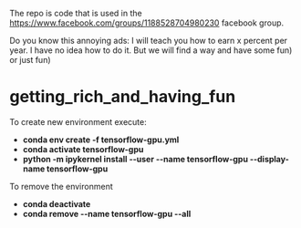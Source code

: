 The repo is code that is used in the https://www.facebook.com/groups/1188528704980230 facebook group.

Do you know this annoying ads: I will teach you how to earn x percent per year. I have no idea how to do it. But we will find a way and have some fun) or just fun)


# getting_rich_and_having_fun
To create new environment execute:
* **conda env create -f tensorflow-gpu.yml**
* **conda activate tensorflow-gpu**
* **python -m ipykernel install --user --name tensorflow-gpu --display-name tensorflow-gpu**


To remove the environment
* **conda deactivate**
* **conda remove --name tensorflow-gpu --all**